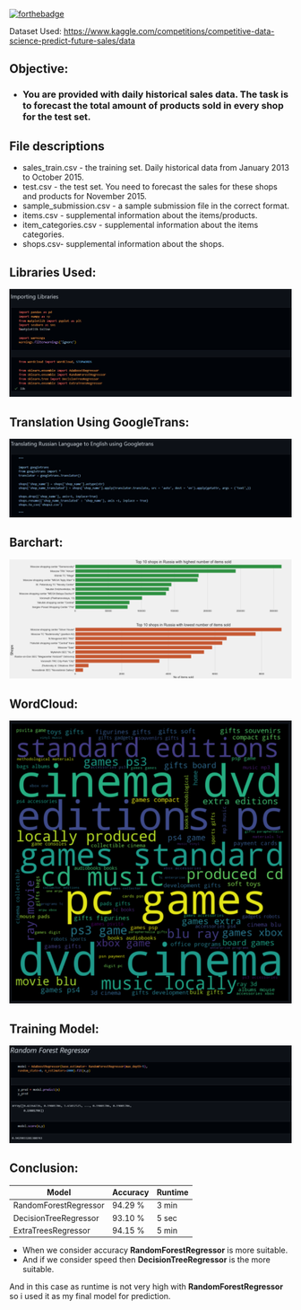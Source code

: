 [![forthebadge](https://forthebadge.com/images/badges/made-with-python.svg)](https://forthebadge.com)

Dataset Used: https://www.kaggle.com/competitions/competitive-data-science-predict-future-sales/data

## Objective:
 - ### You are provided with daily historical sales data. The task is to forecast the total amount of products sold in every shop for the test set.

## File descriptions
 - sales_train.csv - the training set. Daily historical data from January 2013 to October 2015.
 - test.csv - the test set. You need to forecast the sales for these shops and products for November 2015.
 - sample_submission.csv - a sample submission file in the correct format.
 - items.csv - supplemental information about the items/products.
 - item_categories.csv  - supplemental information about the items categories.
 - shops.csv- supplemental information about the shops.


## Libraries Used:

![alt text](https://github.com/athulyesudas/Edubridge-Data-Analytics/blob/main/Projects/Predicting%20Future%20Sales/Screenshots/libraries.png?raw=true)

## Translation Using GoogleTrans:

![alt text](https://github.com/athulyesudas/Edubridge-Data-Analytics/blob/main/Projects/Predicting%20Future%20Sales/Screenshots/google.png?raw=true)

## Barchart:

![alt text](https://github.com/athulyesudas/Edubridge-Data-Analytics/blob/main/Projects/Predicting%20Future%20Sales/Screenshots/barchart.png?raw=true)

## WordCloud:

![alt text](https://github.com/athulyesudas/Edubridge-Data-Analytics/blob/main/Projects/Predicting%20Future%20Sales/Screenshots/wordcloud.png?raw=true)

## Training Model:

![alt text](https://github.com/athulyesudas/Edubridge-Data-Analytics/blob/main/Projects/Predicting%20Future%20Sales/Screenshots/training.png?raw=true)

## Conclusion:

| Model                     | Accuracy    | Runtime     |  
| ------------------------- | ----------- | ----------- |
| RandomForestRegressor     | 94.29 %     | 3 min         |
| DecisionTreeRegressor     | 93.10 %     |    5 sec         |
| ExtraTreesRegressor       | 94.15 %     |    5 min         |

- When we consider accuracy <b>RandomForestRegressor</b> is more suitable.
- And if we consider speed then <b>DecisionTreeRegressor</b> is the more suitable.

And in this case as runtime is not very high with <b>RandomForestRegressor</b> so i used it as my final model for prediction.
